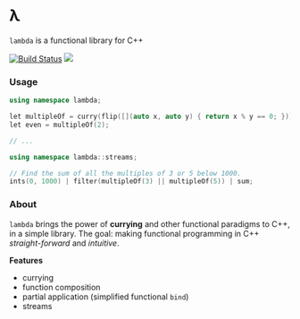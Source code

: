 # λ

`lambda` is a functional library for C++

[![Build Status](https://travis-ci.org/jtomschroeder/lambda.svg?branch=master)](https://travis-ci.org/jtomschroeder/lambda)
[![](https://tokei.rs/b1/github/jtomschroeder/lambda)](https://github.com/jtomschroeder/lambda)

### Usage
```cpp
using namespace lambda;

let multipleOf = curry(flip([](auto x, auto y) { return x % y == 0; }));
let even = multipleOf(2);

// ...

using namespace lambda::streams;

// Find the sum of all the multiples of 3 or 5 below 1000.
ints(0, 1000) | filter(multipleOf(3) || multipleOf(5)) | sum;
```

### About

`lambda` brings the power of __currying__ and other functional paradigms to C++, in a simple library. The goal: making functional programming in C++ *straight-forward* and *intuitive*.

__Features__
- currying
- function composition
- partial application (simplified functional `bind`)
- streams
